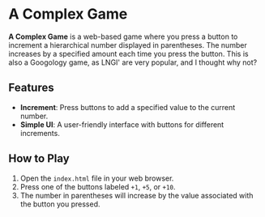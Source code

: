 # A Complex Game

**A Complex Game** is a web-based game where you press a button to increment a hierarchical number displayed in parentheses. The number increases by a specified amount each time you press the button. This is also a Googology game, as LNGI' are very popular, and I thought why not? 

## Features

- **Increment**: Press buttons to add a specified value to the current number.
- **Simple UI**: A user-friendly interface with buttons for different increments.

## How to Play

1. Open the `index.html` file in your web browser.
2. Press one of the buttons labeled `+1`, `+5`, or `+10`.
3. The number in parentheses will increase by the value associated with the button you pressed.
